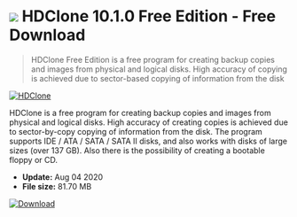 # ![](https://cdn.softexe.net/static/icon/win.gif) HDClone 10.1.0 Free Edition - Free Download

> HDClone Free Edition is a free program for creating backup copies and images from physical and logical disks. High accuracy of copying is achieved due to sector-based copying of information from the disk

[![HDClone](https://gallery.dpcdn.pl/imgc/Tools/10329/g_-_420x350_1.5_-_x20150709133359_0.png)](https://softexe.net/win/disks-files/backup/hdclone:cbdg.html)

HDClone is a free program for creating backup copies and images from physical and logical disks. High accuracy of creating copies is achieved due to sector-by-copy copying of information from the disk. The program supports IDE / ATA / SATA / SATA II disks, and also works with disks of large sizes (over 137 GB). Also there is the possibility of creating a bootable floppy or CD.


- **Update:** Aug 04 2020
- **File size:** 81.70 MB

[![Download](https://cdn.softexe.net/static/img/download.png)](https://softexe.net/win/disks-files/backup/hdclone:cbdg.html)

